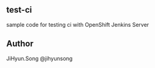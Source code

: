 test-ci
---------
sample code for testing ci with OpenShift Jenkins Server


Author
---------
JiHyun.Song @jihyunsong

